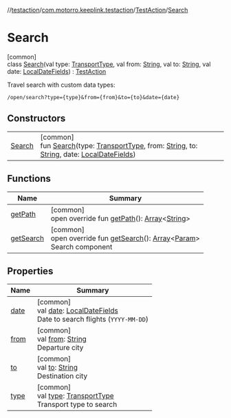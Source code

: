 //[testaction](../../../../index.md)/[com.motorro.keeplink.testaction](../../index.md)/[TestAction](../index.md)/[Search](index.md)

# Search

[common]\
class [Search](index.md)(val type: [TransportType](../../../com.motorro.keeplink.testaction.data/-transport-type/index.md), val from: [String](https://kotlinlang.org/api/latest/jvm/stdlib/kotlin/-string/index.html), val to: [String](https://kotlinlang.org/api/latest/jvm/stdlib/kotlin/-string/index.html), val date: [LocalDateFields](../../../com.motorro.keeplink.testaction.data/-local-date-fields/index.md)) : [TestAction](../index.md)

Travel search with custom data types:

`/open/search?type={type}&from={from}&to={to}&date={date}`

## Constructors

| | |
|---|---|
| [Search](-search.md) | [common]<br>fun [Search](-search.md)(type: [TransportType](../../../com.motorro.keeplink.testaction.data/-transport-type/index.md), from: [String](https://kotlinlang.org/api/latest/jvm/stdlib/kotlin/-string/index.html), to: [String](https://kotlinlang.org/api/latest/jvm/stdlib/kotlin/-string/index.html), date: [LocalDateFields](../../../com.motorro.keeplink.testaction.data/-local-date-fields/index.md)) |

## Functions

| Name | Summary |
|---|---|
| [getPath](get-path.md) | [common]<br>open override fun [getPath](get-path.md)(): [Array](https://kotlinlang.org/api/latest/jvm/stdlib/kotlin/-array/index.html)&lt;[String](https://kotlinlang.org/api/latest/jvm/stdlib/kotlin/-string/index.html)&gt; |
| [getSearch](get-search.md) | [common]<br>open override fun [getSearch](get-search.md)(): [Array](https://kotlinlang.org/api/latest/jvm/stdlib/kotlin/-array/index.html)&lt;[Param](../../../../../uri/uri/com.motorro.keeplink.uri.data/-param/index.md)&gt;<br>Search component |

## Properties

| Name | Summary |
|---|---|
| [date](date.md) | [common]<br>val [date](date.md): [LocalDateFields](../../../com.motorro.keeplink.testaction.data/-local-date-fields/index.md)<br>Date to search flights (`YYYY-MM-DD`) |
| [from](from.md) | [common]<br>val [from](from.md): [String](https://kotlinlang.org/api/latest/jvm/stdlib/kotlin/-string/index.html)<br>Departure city |
| [to](to.md) | [common]<br>val [to](to.md): [String](https://kotlinlang.org/api/latest/jvm/stdlib/kotlin/-string/index.html)<br>Destination city |
| [type](type.md) | [common]<br>val [type](type.md): [TransportType](../../../com.motorro.keeplink.testaction.data/-transport-type/index.md)<br>Transport type to search |
